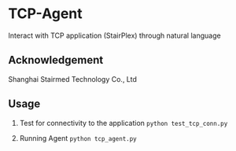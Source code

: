 # TCP-Agent
Interact with TCP application (StairPlex) through natural language

## Acknowledgement

Shanghai Stairmed Technology Co., Ltd


## Usage

1. Test for connectivity to the application ``` python test_tcp_conn.py ```

2. Running Agent ``` python tcp_agent.py ```
